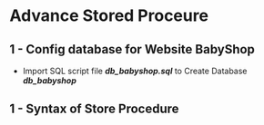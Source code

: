 # Advance Stored Proceure

## 1 - Config database for Website BabyShop

* Import SQL script file ***db_babyshop.sql*** to Create Database ***db_babyshop***

## 1 - Syntax of Store Procedure 



